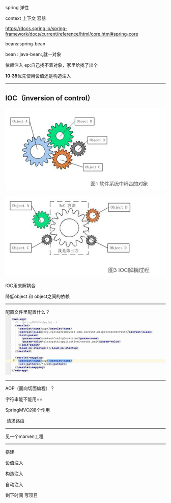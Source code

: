 spring 弹性

context 上下文 容器

https://docs.spring.io/spring-framework/docs/current/reference/html/core.html#spring-core

beans:spring-bean

bean : java-bean:,就一对象

依赖注入 ep:自己找不着对象，家里给找了出个

**10:35**优先使用设值还是构造注入

---

## IOC（inversion of control）

![image-20210621150507890](https://raw.githubusercontent.com/Leopard-S/pics_bed/master/img/image-20210621150507890.png)

![image-20210621150538866](https://raw.githubusercontent.com/Leopard-S/pics_bed/master/img/image-20210621150538866.png)

IOC用来解耦合

降低object 和 object之间的依赖

---



配置文件里配置什么？![image-20210621105813297](https://raw.githubusercontent.com/Leopard-S/pics_bed/master/img/image-20210621105813297.png)

---

AOP（面向切面编程）？

字符串能不能用==

SpringMVC的8个作用

​	请求路由

---

见一个marven工程

---

搭建

设值注入

构造注入

自动注入



剩下时间 写项目

